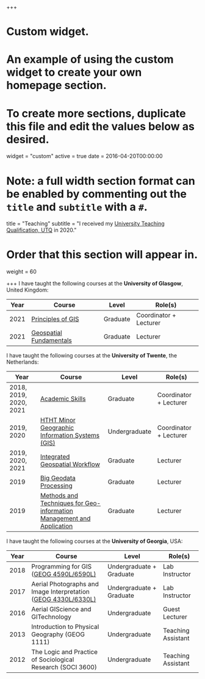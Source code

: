 +++
# Custom widget.
# An example of using the custom widget to create your own homepage section.
# To create more sections, duplicate this file and edit the values below as desired.
widget = "custom"
active = true
date = 2016-04-20T00:00:00

# Note: a full width section format can be enabled by commenting out the `title` and `subtitle` with a `#`.
title = "Teaching"
subtitle = "I received my [University Teaching Qualification, UTQ](https://www.vsnu.nl/en_GB/utq) in 2020."

# Order that this section will appear in.
weight = 60



+++
I have taught the following courses at the **University of Glasgow**, United Kingdom:

Year|Course|Level|Role(s)|
----|------|-----|-------|
2021|[Principles of GIS](https://www.gla.ac.uk/coursecatalogue/course/?code=GEOG5019)|Graduate|Coordinator + Lecturer
2021|[Geospatial Fundamentals](https://www.gla.ac.uk/coursecatalogue/course/?code=GEOG5008)|Graduate|Lecturer


I have taught the following courses at the **University of Twente**, the Netherlands:

Year|Course|Level|Role(s)|
----|------|-----|-------|
2018, 2019, 2020, 2021|[Academic Skills](https://studyguide.itc.nl/m-geo/all-courses)|Graduate|Coordinator + Lecturer
2019, 2020|[HTHT Minor Geographic Information Systems (GIS)](https://www.utwente.nl/onderwijs/keuzeruimte/minor/uploads/htht/brochure-htht-gis.pdf)|Undergraduate|Coordinator + Lecturer
2019, 2020, 2021|[Integrated Geospatial Workflow](https://studyguide.itc.nl/m-geo/all-courses)|Graduate|Lecturer
2019|[Big Geodata Processing](https://studyguide.itc.nl/m-geo/all-courses)|Graduate|Lecturer
2019|[Methods and Techniques for Geo-information Management and Application](https://www.msc-gima.nl/module-1/)|Graduate|Lecturer


I have taught the following courses at the **University of Georgia**, USA:

Year|Course|Level|Role(s)|
----|------|-----|-------|
2018|Programming for GIS ([GEOG 4590L/6590L)](http://bulletin.uga.edu/link.aspx?cid=GEOG4590-4590L/6590-6590L)|Undergraduate + Graduate|Lab Instructor
2017|Aerial Photographs and Image Interpretation ([GEOG 4330L/6330L)](http://geography.uga.edu/courses/content/geog-44304430l)|Undergraduate + Graduate|Lab Instructor
2016|Aerial GIScience and GITechnology|Undergraduate|Guest Lecturer
2013|Introduction to Physical Geography (GEOG 1111)|Undergraduate|Teaching Assistant
2012|The Logic and Practice of Sociological Research (SOCI 3600)|Undergraduate|Teaching Assistant